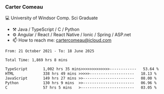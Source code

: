### Carter Comeau

💻 University of Windsor Comp. Sci Graduate

- ⚒️ Java / TypeScript / C / Python
- ⚙️ Angular / React / React Native / Ionic / Spring / ASP.net
- 📫 How to reach me: cartercomeau@icloud.com

<!--START_SECTION:waka-->

```txt
From: 21 October 2021 - To: 18 June 2025

Total Time: 1,869 hrs 8 mins

TypeScript       1,002 hrs 35 mins>>>>>>>>>>>>>------------   53.64 %
HTML             338 hrs 49 mins >>>>>--------------------   18.13 %
JavaScript       149 hrs 27 mins >>-----------------------   08.00 %
Python           130 hrs 9 mins  >>-----------------------   06.96 %
C                57 hrs 5 mins   >------------------------   03.05 %
```

<!--END_SECTION:waka-->
